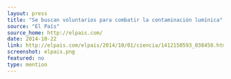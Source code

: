```yaml
---
layout: press
title: "Se buscan voluntarios para combatir la contaminación lumínica"
source: "El País"
source_home: http://elpais.com/
date: 2014-10-22
link: http://elpais.com/elpais/2014/10/01/ciencia/1412150593_038450.html
screenshot: elpais.png
featured: no
type: mention
---
```

